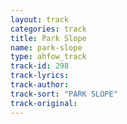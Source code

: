 ```yaml
---
layout: track
categories: track
title: Park Slope
name: park-slope
type: ahfow_track
track-id: 298
track-lyrics: 
track-author: 
track-sort: "PARK SLOPE"
track-original: 
---
```

